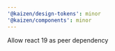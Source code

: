 ```yaml
---
'@kaizen/design-tokens': minor
'@kaizen/components': minor
---
```


Allow react 19 as peer dependency
